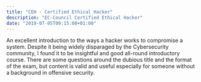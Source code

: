 ```yaml
---
title: "CEH - Certified Ethical Hacker"
description: "EC-Council Certified Ethical Hacker"
date: "2019-07-05T09:15:00+01:00"
---
```


An excellent introduction to the ways a hacker works to compromise a system. Despite it being widely disparaged by the Cybersecurity community, I found it to be insightful and good all-round introductory course. There are some questions around the dubious title and the format of the exam, but content is valid and useful especially for someone without a background in offensive security.